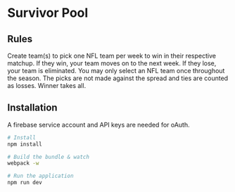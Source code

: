 
# Survivor Pool


## Rules
Create team(s) to pick one NFL team per week to win in their respective matchup. If they win, your team moves on to the next week. If they lose, your team is eliminated. You may only select an NFL team once throughout the season. The picks are not made against the spread and ties are counted as losses. Winner takes all.


## Installation

A firebase service account and API keys are needed for oAuth. 

```sh
# Install
npm install

# Build the bundle & watch
webpack -w

# Run the application
npm run dev
```